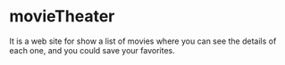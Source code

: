 # movieTheater
It is a web site for show a list of movies where you can see the details of each one, and you could save your favorites.
